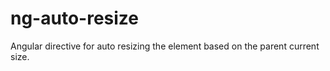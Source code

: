 ng-auto-resize
==============

Angular directive for auto resizing the element based on the parent current size.
